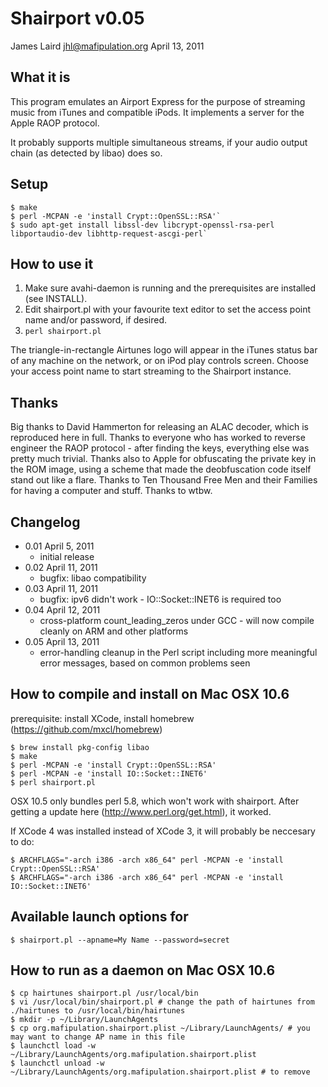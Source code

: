 Shairport v0.05
==============
James Laird <jhl@mafipulation.org>
April 13, 2011

What it is
----------
This program emulates an Airport Express for the purpose of streaming music from iTunes and compatible iPods. It implements a server for the Apple RAOP protocol.

It probably supports multiple simultaneous streams, if your audio output chain (as detected by libao) does so.

Setup
-----
    $ make
    $ perl -MCPAN -e 'install Crypt::OpenSSL::RSA'`
    $ sudo apt-get install libssl-dev libcrypt-openssl-rsa-perl libportaudio-dev libhttp-request-ascgi-perl`

How to use it
-------------
1. Make sure avahi-daemon is running and the prerequisites are installed (see INSTALL).
2. Edit shairport.pl with your favourite text editor to set the access point name and/or password, if desired.
3. `perl shairport.pl`

The triangle-in-rectangle Airtunes logo will appear in the iTunes status bar of any machine on the network, or on iPod play controls screen. Choose your access point name to start streaming to the Shairport instance.

Thanks
------
Big thanks to David Hammerton for releasing an ALAC decoder, which is reproduced here in full.
Thanks to everyone who has worked to reverse engineer the RAOP protocol - after finding the keys, everything else was pretty much trivial.
Thanks also to Apple for obfuscating the private key in the ROM image, using a scheme that made the deobfuscation code itself stand out like a flare.
Thanks to Ten Thousand Free Men and their Families for having a computer and stuff.
Thanks to wtbw.

Changelog
---------
* 0.01  April 5, 2011
    * initial release
* 0.02  April 11, 2011
    * bugfix: libao compatibility
* 0.03  April 11, 2011
    * bugfix: ipv6 didn't work - IO::Socket::INET6 is required too
* 0.04  April 12, 2011
    * cross-platform count_leading_zeros under GCC - will now compile cleanly on ARM and other platforms
* 0.05  April 13, 2011
    * error-handling cleanup in the Perl script including more meaningful error messages, based on common problems seen


How to compile and install on Mac OSX 10.6
------
prerequisite: install XCode, install homebrew (https://github.com/mxcl/homebrew)

    $ brew install pkg-config libao
    $ make
    $ perl -MCPAN -e 'install Crypt::OpenSSL::RSA'
    $ perl -MCPAN -e 'install IO::Socket::INET6'
    $ perl shairport.pl

OSX 10.5 only bundles perl 5.8, which won't work with shairport. After getting a update
here (http://www.perl.org/get.html), it worked.

If XCode 4 was installed instead of XCode 3, it will probably be neccesary to do:

    $ ARCHFLAGS="-arch i386 -arch x86_64" perl -MCPAN -e 'install Crypt::OpenSSL::RSA'
    $ ARCHFLAGS="-arch i386 -arch x86_64" perl -MCPAN -e 'install IO::Socket::INET6'


Available launch options for
------
    $ shairport.pl --apname=My Name --password=secret


How to run as a daemon on Mac OSX 10.6
------
    $ cp hairtunes shairport.pl /usr/local/bin
    $ vi /usr/local/bin/shairport.pl # change the path of hairtunes from ./hairtunes to /usr/local/bin/hairtunes
    $ mkdir -p ~/Library/LaunchAgents
    $ cp org.mafipulation.shairport.plist ~/Library/LaunchAgents/ # you may want to change AP name in this file
    $ launchctl load -w ~/Library/LaunchAgents/org.mafipulation.shairport.plist
    $ launchctl unload -w ~/Library/LaunchAgents/org.mafipulation.shairport.plist # to remove
